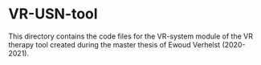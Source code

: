# VR-USN-tool

This directory contains the code files for the VR-system module of the VR therapy tool created during the master thesis of Ewoud Verhelst (2020-2021). 
